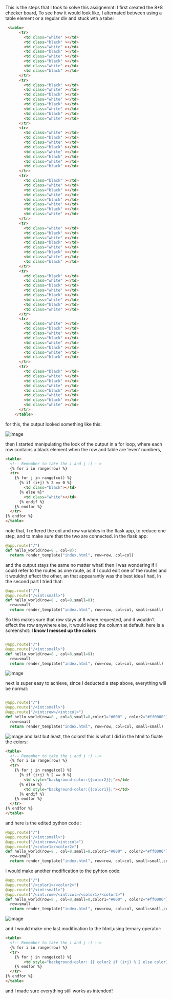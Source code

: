 This is the steps that I took to solve this assignemnt: 
I first created the 8*8 checker board, To see how it would look like, I alternated between using a table element or a regular div and stuck wth a tabe: 
```html
 <table>
      <tr>
        <td class="white" ></td>
        <td class="black" ></td>
        <td class="white" ></td>
        <td class="black" ></td>
        <td class="white" ></td>
        <td class="black" ></td>
        <td class="white" ></td>
        <td class="black" ></td>
      </tr>
      <tr>
        <td class="black" ></td>
        <td class="white" ></td>
        <td class="black" ></td>
        <td class="white" ></td>
        <td class="black" ></td>
        <td class="white" ></td>
        <td class="black" ></td>
        <td class="white" ></td>
      </tr>
      <tr>
        <td class="white" ></td>
        <td class="black" ></td>
        <td class="white" ></td>
        <td class="black" ></td>
        <td class="white" ></td>
        <td class="black" ></td>
        <td class="white" ></td>
        <td class="black" ></td>
      </tr>
      <tr>
        <td class="black" ></td>
        <td class="white" ></td>
        <td class="black" ></td>
        <td class="white" ></td>
        <td class="black" ></td>
        <td class="white" ></td>
        <td class="black" ></td>
        <td class="white" ></td>
      </tr>
      <tr>
        <td class="white" ></td>
        <td class="black" ></td>
        <td class="white" ></td>
        <td class="black" ></td>
        <td class="white" ></td>
        <td class="black" ></td>
        <td class="white" ></td>
        <td class="black" ></td>
      </tr>
      <tr>
        <td class="black" ></td>
        <td class="white" ></td>
        <td class="black" ></td>
        <td class="white" ></td>
        <td class="black" ></td>
        <td class="white" ></td>
        <td class="black" ></td>
        <td class="white" ></td>
      </tr>
      <tr>
        <td class="white" ></td>
        <td class="black" ></td>
        <td class="white" ></td>
        <td class="black" ></td>
        <td class="white" ></td>
        <td class="black" ></td>
        <td class="white" ></td>
        <td class="black" ></td>
      </tr>
      <tr>
        <td class="black" ></td>
        <td class="white" ></td>
        <td class="black" ></td>
        <td class="white" ></td>
        <td class="black" ></td>
        <td class="white" ></td>
        <td class="black" ></td>
        <td class="white" ></td>
      </tr>
    </table>

```

for  this, the output looked something like this: 

![image](https://user-images.githubusercontent.com/77834808/224545338-02c42c71-5936-4971-9a4e-f4c0cc4a452a.png)

then I started manipulating the look of the output in a for loop, where each row contains a black element when the row and table are 'even' numbers, 
```html
<table>
  <!-- Remember to take the i and j :) -->
  {% for i in range(row) %}
  <tr>
    {% for j in range(col) %}
      {% if (i+j) % 2 == 0 %}
        <td class="black"></td>
      {% else %}"
        <td class="white"></td>
      {% endif %}
    {% endfor %}
  </tr>
{% endfor %}
</table>

```
note that, I reffered the col and row variables in the flask app, to reduce one step, and to make sure that the two are connected. 
in the flask app: 

```python
@app.route("/")
def hello_world(row=8 , col=8):
  return render_template("index.html", row=row, col=col)
```
and the output stays the same no matter what!
then I was wondering if I could refer to the routes as one route, as if I could edit one of the routes and it wouldn;t effect the other, an that appearantly was the best idea I had, In the second part I tried that: 
```python
@app.route("/")
@app.route("/<int:small>")
def hello_world(row=8 , col=8,small=8):
  row=small
  return render_template("index.html", row=row, col=col, small=small)
```
So this makes sure that row stays at 8 when requested, and it wouldn't effect the row anywhere else, it would keep the column at default. 
here is a screenshot:  **I know I messed up the colors**
```python

@app.route("/")
@app.route("/<int:small>")
def hello_world(row=8 , col=8,small=8):
  row=small
  return render_template("index.html", row=row, col=col, small=small)
```


![image](https://user-images.githubusercontent.com/77834808/224545875-7d7d1a3f-d0ae-4503-965b-b2a088262cc0.png)

next is super easy to achieve, since I deducted a step above, everything will be normal:
```python

@app.route("/")
@app.route("/<int:small>")
@app.route("/<int:row>/<int:col>")
def hello_world(row=8 , col=8,small=8,color1="#000" , color2="#ff0000"):
  row=small
  return render_template("index.html", row=row, col=col, small=small)

```
![image](https://user-images.githubusercontent.com/77834808/224545975-c775534b-754a-437d-9ecc-8c18fc3f959e.png)
and last but least, the colors! 
this is what I did in the html to fixate the colors: 
```html
<table>
  <!-- Remember to take the i and j :) -->
  {% for i in range(row) %}
  <tr>
    {% for j in range(col) %}
      {% if (i+j) % 2 == 0 %}
        <td style="background-color:{{color2}};"></td>
      {% else %}
        <td style="background-color:{{color1}};"></td>
      {% endif %}
    {% endfor %}
  </tr>
{% endfor %}
</table>

```
and here is the edited python code : 
```python
@app.route("/")
@app.route("/<int:small>")
@app.route("/<int:row>/<int:col>")
@app.route("/<color1>/<color2>")
def hello_world(row=8 , col=8,small=8,color1="#000" , color2="#ff0000"):
  row=small
  return render_template("index.html", row=row, col=col, small=small,color1=color1,color2=color2)
```
I would make another modification to the pyhton code: 
```python
@app.route("/")
@app.route("/<color1>/<color2>")
@app.route("/<int:small>")
@app.route("/<int:row>/<int:col>/<color1>/<color2>")
def hello_world(row=8 , col=8,small=8,color1="#000" , color2="#ff0000"):
  row=small
  return render_template("index.html", row=row, col=col, small=small,color1=color1,color2=color2)

```
![image](https://user-images.githubusercontent.com/77834808/224546116-43e9be00-5bce-4abc-bd95-f3acd8c61a58.png)


and I would make one last modification to the html,using ternary operator: 
```html
<table>
  <!-- Remember to take the i and j :) -->
  {% for i in range(row) %}
  <tr>
    {% for j in range(col) %}
        <td style="background-color: {{ color2 if (i+j) % 2 else color1 }};"></td>
    {% endfor %}
  </tr>
{% endfor %}
</table>
```

and I made sure everything still works as intended! 














































